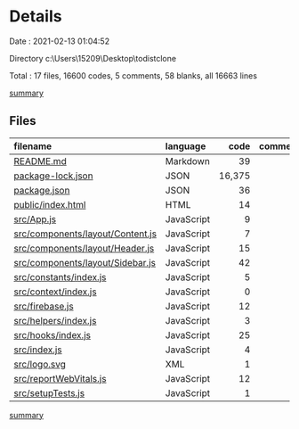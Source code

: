 # Details

Date : 2021-02-13 01:04:52

Directory c:\Users\15209\Desktop\todistclone

Total : 17 files,  16600 codes, 5 comments, 58 blanks, all 16663 lines

[summary](results.md)

## Files
| filename | language | code | comment | blank | total |
| :--- | :--- | ---: | ---: | ---: | ---: |
| [README.md](/README.md) | Markdown | 39 | 0 | 16 | 55 |
| [package-lock.json](/package-lock.json) | JSON | 16,375 | 0 | 1 | 16,376 |
| [package.json](/package.json) | JSON | 36 | 0 | 1 | 37 |
| [public/index.html](/public/index.html) | HTML | 14 | 0 | 2 | 16 |
| [src/App.js](/src/App.js) | JavaScript | 9 | 0 | 5 | 14 |
| [src/components/layout/Content.js](/src/components/layout/Content.js) | JavaScript | 7 | 0 | 2 | 9 |
| [src/components/layout/Header.js](/src/components/layout/Header.js) | JavaScript | 15 | 0 | 3 | 18 |
| [src/components/layout/Sidebar.js](/src/components/layout/Sidebar.js) | JavaScript | 42 | 0 | 11 | 53 |
| [src/constants/index.js](/src/constants/index.js) | JavaScript | 5 | 0 | 1 | 6 |
| [src/context/index.js](/src/context/index.js) | JavaScript | 0 | 0 | 1 | 1 |
| [src/firebase.js](/src/firebase.js) | JavaScript | 12 | 0 | 2 | 14 |
| [src/helpers/index.js](/src/helpers/index.js) | JavaScript | 3 | 0 | 1 | 4 |
| [src/hooks/index.js](/src/hooks/index.js) | JavaScript | 25 | 1 | 7 | 33 |
| [src/index.js](/src/index.js) | JavaScript | 4 | 0 | 2 | 6 |
| [src/logo.svg](/src/logo.svg) | XML | 1 | 0 | 0 | 1 |
| [src/reportWebVitals.js](/src/reportWebVitals.js) | JavaScript | 12 | 0 | 2 | 14 |
| [src/setupTests.js](/src/setupTests.js) | JavaScript | 1 | 4 | 1 | 6 |

[summary](results.md)